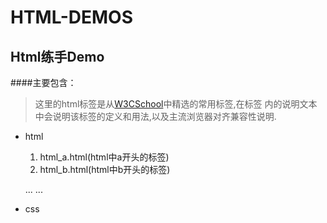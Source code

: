 # HTML-DEMOS
## Html练手Demo
####主要包含：
> 这里的html标签是从[W3CSchool](http://www.w3school.com.cn/tags/)中精选的常用标签,在标签
> 内的说明文本中会说明该标签的定义和用法,以及主流浏览器对齐兼容性说明.
* html
    1. html_a.html(html中a开头的标签)
    2. html_b.html(html中b开头的标签)

    ...   ...
* css



